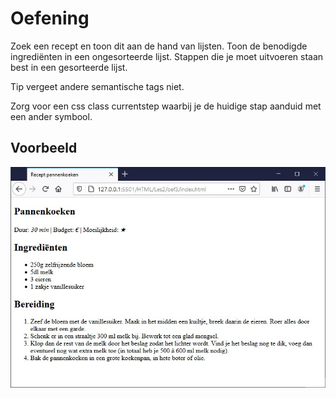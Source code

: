 # Oefening
Zoek een recept en toon dit aan de hand van lijsten. Toon de benodigde ingrediënten in een ongesorteerde lijst. Stappen die je moet uitvoeren staan best in een gesorteerde lijst.

Tip vergeet andere semantische tags niet.

Zorg voor een css class currentstep waarbij je de huidige stap aanduid met een ander symbool.

## Voorbeeld

![](oef.jpg)
